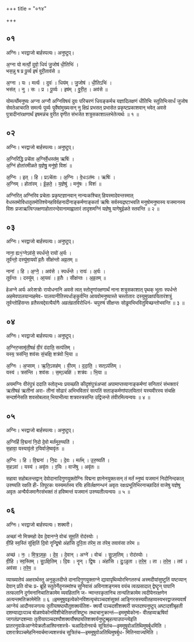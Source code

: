 +++
title = "०१४"

+++


## ०१
अग्निः। भरद्वाजो बार्हस्पत्यः। अनुष्टुप्।

अ॒ग्ना यो मर्त्यो॒ दुवो॒ धियं॑ जु॒जोष॑ धी॒तिभिः॑ ।  
भस॒न्नु ष प्र पू॒र्व्य इषं॑ वुरी॒ताव॑से ॥

अ॒ग्ना । यः । मर्त्यः॑ । दुवः॑ । धिय॑म् । जु॒जोष॑ । धी॒तिऽभिः॑ ।  
भस॑त् । नु । सः । प्र । पू॒र्व्यः । इष॑म् । वु॒री॒त॒ । अव॑से ॥

योमर्त्योमनुष्यः अग्ना अग्नौ अग्निविषयं दुवः परिचरणं धियङ्कर्मच यज्ञादिलक्षणं धीतिभिः स्तुतिभिःसार्धं जुजोष सेवतेआचरति समर्त्यः पूर्व्यः पूर्वेषांमुख्यःसन् नु क्षिप्रं प्रभसत् प्रभासेत प्रकृष्टप्रकाशवान् भवेत् अवसे पुत्रादीनांरक्षणार्थं इषमन्नंच वुरीत वृणीत संभजेत शत्रुसकाशाल्लभेतेत्यर्थः ॥ १ ॥

## ०२
अग्निः। भरद्वाजो बार्हस्पत्यः। अनुष्टुप्।

अ॒ग्निरिद्धि प्रचे॑ता अ॒ग्निर्वे॒धस्त॑म॒ ऋषिः॑ ।  
अ॒ग्निं होता॑रमीळते य॒ज्ञेषु॒ मनु॑षो॒ विशः॑ ॥

अ॒ग्निः । इत् । हि । प्रऽचे॑ताः । अ॒ग्निः । वे॒धःऽत॑मः । ऋषिः॑ ।  
अ॒ग्निम् । होता॑रम् । ई॒ळ॒ते॒ । य॒ज्ञेषु॑ । मनु॑षः । विशः॑ ॥

अग्निरित् अग्निरिव प्रचेताः प्रकृष्टज्ञानवान् नान्यःकश्चित् हियस्मादेवन्तस्मात् वेधस्तमोविधातृतमोतिश्येनहविर्वहनादीनाङ्कर्मणाङ्कर्ता ऋषिः सर्वस्यद्रष्टाभवति मनुषोमनुष्यस्य यजमानस्य विशः प्रजाऋत्विग्लक्षणाहोतारन्देवानामाह्वातारं तादृशमग्निं यज्ञेषु यागेषुईळते स्तवन्ति ॥ २ ॥

## ०३
अग्निः। भरद्वाजो बार्हस्पत्यः। अनुष्टुप्।

नाना॒ ह्य१॒॑ग्नेऽव॑से॒ स्पर्ध॑न्ते॒ रायो॑ अ॒र्यः ।  
तूर्व॑न्तो॒ दस्यु॑मा॒यवो॑ व्र॒तैः सीक्ष॑न्तो अव्र॒तम् ॥

नाना॑ । हि । अ॒ग्ने॒ । अव॑से । स्पर्ध॑न्ते । रायः॑ । अ॒र्यः ।  
तूर्व॑न्तः । दस्यु॑म् । आ॒यवः॑ । व्र॒तैः । सीक्ष॑न्तः । अ॒व्र॒तम् ॥

हेअग्ने अर्यः अरेःशत्रोः रायोधनानि अवसे त्वत् स्तोतॄणांरक्षणार्थं नाना शत्रुसकाशात् पृथक् भूताः स्पर्धन्ते अहमेवपालयान्यहमेव- पालयानीतिस्पर्धाङ्कुर्वन्ति आयवोमनुष्यास्ते चस्तोतारः दस्युमुपक्षपयितारंशत्रुं तूर्वन्तोहिंसन्तः व्रतैस्त्वद्देवत्यैर्यागैः अव्रतंव्रतविरोधिनं- चपुरुषं सीक्षन्तः सोढुमभिभवितुमिच्छन्तोभवन्ति ॥ ३ ॥

## ०४
अग्निः। भरद्वाजो बार्हस्पत्यः। अनुष्टुप्।

अ॒ग्निर॒प्सामृ॑ती॒षहं॑ वी॒रं द॑दाति॒ सत्प॑तिम् ।  
यस्य॒ त्रस॑न्ति॒ शव॑सः सं॒चक्षि॒ शत्र॑वो भि॒या ॥

अ॒ग्निः । अ॒प्साम् । ऋ॒ति॒ऽसह॑म् । वी॒रम् । द॒दा॒ति॒ । सत्ऽप॑तिम् ।  
यस्य॑ । त्रस॑न्ति । शव॑सः । स॒म्ऽचक्षि॑ । शत्र॑वः । भि॒या ॥

अयमग्निः वीरंपुत्रं ददाति स्तोतृभ्यः प्रयच्छति कीदृशंपुत्रंअप्सां अपामाप्तव्यानाङ्कर्मणां सनितारं संभक्तारं ऋतीषहं ऋतीनां अरा- तीनां सोढारं अभिभवितारं सत्पतिं सताङ्कर्मणांपालयितारं यस्यवीरस्य संचक्षि सन्दर्शनेसति शवसोबलात् भियाभीत्या शत्रवस्त्रसन्ति उद्विजन्ते तंवीरमित्यन्वयः ॥ ४ ॥

## ०५
अग्निः। भरद्वाजो बार्हस्पत्यः। अनुष्टुप्।

अ॒ग्निर्हि वि॒द्मना॑ नि॒दो दे॒वो मर्त॑मुरु॒ष्यति॑ ।  
स॒हावा॒ यस्यावृ॑तो र॒यिर्वाजे॒ष्ववृ॑तः ॥

अ॒ग्निः । हि । वि॒द्मना॑ । नि॒दः । दे॒वः । मर्त॑म् । उ॒रु॒ष्यति॑ ।  
स॒हऽवा॑ । यस्य॑ । अवृ॑तः । र॒यिः । वाजे॑षु । अवृ॑तः ॥

सहावा सहोबलन्तद्वान् देवोदानादिगुणयुक्तोग्निः विद्मना ज्ञानेनयुक्तःसन् तं मर्तं म्नुष्यं यजमानं निदोनिन्दकात् उरुष्यति रक्षति ही- तिपूरकः यस्यमर्तस्य रयिः हविर्लक्षणन्धनं अवृतः रक्षःप्रभूतिभिरनाच्छादितं वाजेषु यज्ञेषु अवृतः अन्यैर्यजमानैरसंभक्तं तं हविष्मन्तं यजमानं उरुष्यतीत्यन्वयः ॥ ५ ॥

## ०६
अग्निः। भरद्वाजो बार्हस्पत्यः। शक्वरी।

अच्छा॑ नो मित्रमहो देव दे॒वानग्ने॒ वोचः॑ सुम॒तिं रोद॑स्योः ।  
वी॒हि स्व॒स्तिं सु॑क्षि॒तिं दि॒वो नॄन्द्वि॒षो अंहां॑सि दुरि॒ता त॑रेम॒ ता त॑रेम॒ तवाव॑सा तरेम ॥

अच्छ॑ । नः॒ । मि॒त्र॒ऽम॒हः॒ । दे॒व॒ । दे॒वान् । अग्ने॑ । वोचः॑ । सु॒ऽम॒तिम् । रोद॑स्योः ।  
वी॒हि । स्व॒स्तिम् । सु॒ऽक्षि॒तिम् । दि॒वः । नॄन् । द्वि॒षः । अंहां॑सि । दुः॒ऽइ॒ता । त॒रे॒म॒ । ता । त॒रे॒म॒ । तव॑ । अव॑सा । त॒रे॒म॒ ॥

व्याख्यातेयं अक्षरार्थस्तु अनुकूलदीप्ते दानादिगुणयुक्ताग्ने द्यावापृथिव्योरभिगतरुचं अस्मदीयांसुष्टुतिं यष्टव्यान् देवान् प्रति वोचः प्र- ब्रूहि स्तुतेर्नेतॄनस्मांश्च सुनिवासं अविनाशङ्गमय वयंच त्वत्प्रसादात् द्वेष्टॄन् पापानि तत्फलानि दुर्गमनानिचातिक्रामेम व्यवहितानि ज- न्मान्तरकृतानिच तान्यतिक्रामेम त्वदीयेनरक्षणेन अत्यन्तमतिक्रामेमेति ॥ ६ ॥इममूषुवइत्येकोनविंशत्यृचंपञ्चदशंसूक्तं आङ्गिरसस्यवीतहव्यस्यभरद्वाजस्यवार्षं आग्नेयं आदौनवजगत्यः तृतीयाषष्ठ्यौतुशक्वर्यतिश- क्वर्यौ पञ्चदशीशक्वरी सप्तदश्यनुष्टुप् अष्टादशीबृहती दशम्याद्याःपञ्च षोळश्येकोनविंशीचेतिसप्तत्रिष्टुभः तथाचानुक्रान्तं—इममूष्वेकोना- वीतहव्यऋषिर्वा जागतंप्रग्दशम्याः तृतीयापञ्चदश्यौशक्वर्यौषष्ठ्यतिशक्वर्यनुष्टुब्बृहत्याउपान्त्येइति प्रातरनुवाकेआग्नेयेक्रतौआश्विनशस्त्रे- चआदितोनवर्चः सूत्रितंच—इममूषुवोअतिथिमुषर्बुधमिति । दशरात्रेपञ्चमेहनिनवर्चमाज्यशस्त्रंच सूत्रितंच—इममूषुवोअतिथिमुषर्बुध- मितिनवाज्यमिति ।